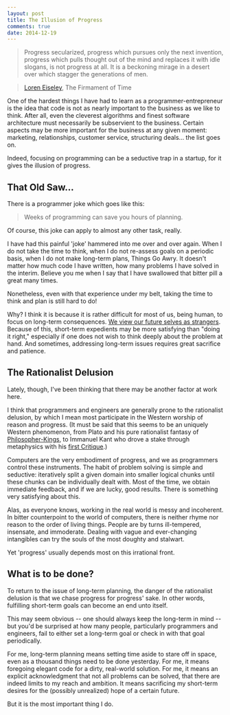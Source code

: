 ```yaml
---
layout: post
title: The Illusion of Progress
comments: true
date: 2014-12-19
---
```


> Progress secularized, progress which pursues only the next invention, progress which pulls thought out of the mind and replaces it with idle slogans, is not progress at all. It is a beckoning mirage in a desert over which stagger the generations of men.

> [Loren Eiseley](http://www.eiseley.org/), The Firmament of Time

One of the hardest things I have had to learn as a
programmer-entrepreneur is the idea that code is not as nearly
important to the business as we like to think. After all, even the
cleverest algorithms and finest software architecture must necessarily
be subservient to the business. Certain aspects may be more important
for the business at any given moment: marketing, relationships,
customer service, structuring deals... the list goes on.

Indeed, focusing on programming can be a seductive trap in a startup,
for it gives the illusion of progress.

<!--more-->

## That Old Saw...

There is a programmer joke which goes like this:

> Weeks of programming can save you hours of planning.

Of course, this joke can apply to almost any other task, really.

I have had this painful 'joke' hammered into me over and over again.
When I do not take the time to think, when I do not re-assess goals on
a periodic basis, when I do not make long-term plans, Things Go Awry.
It doesn't matter how much code I have written, how many problems I
have solved in the interim. Believe you me when I say that I have
swallowed that bitter pill a great many times.

Nonetheless, even with that experience under my belt, taking the time
to think and plan is still hard to do!

Why? I think it is because it is rather difficult for most of us,
being human, to focus on long-term consequences.
[We view our future selves as strangers](http://nautil.us/issue/16/nothingness/why-we-procrastinate).
Because of this, short-term expedients may be more satisfying than
"doing it right," especially if one does not wish to think deeply
about the problem at hand. And sometimes, addressing long-term
issues requires great sacrifice and patience.

## The Rationalist Delusion

Lately, though, I've been thinking that there may be another factor at
work here.

I think that programmers and engineers are generally prone to the
rationalist delusion, by which I mean most participate in the Western
worship of reason and progress. (It must be said that this seems to be
an uniquely Western phenomenon, from Plato and his pure rationalist
fantasy of
[Philosopher-Kings](http://en.wikipedia.org/wiki/Philosopher_king), to
Immanuel Kant who drove a stake through metaphysics with his
[first Critique](http://www.gutenberg.org/files/4280/4280-h/4280-h.htm).)

Computers are the very embodiment of progress, and we as programmers
control these instruments. The habit of problem solving is simple and
seductive: iteratively split a given domain into smaller logical
chunks until these chunks can be individually dealt with. Most of the
time, we obtain immediate feedback, and if we are lucky, good results.
There is something very satisfying about this.

Alas, as everyone knows, working in the real world is messy and
incoherent. In bitter counterpoint to the world of computers, there is
neither rhyme nor reason to the order of living things. People are by
turns ill-tempered, insensate, and immoderate. Dealing with vague and
ever-changing intangibles can try the souls of the most doughty and
stalwart.

Yet 'progress' usually depends most on this irrational front.

## What is to be done?

To return to the issue of long-term planning, the danger of the
rationalist delusion is that we chase progress for progress' sake. In
other words, fulfilling short-term goals can become an end unto
itself.

This may seem obvious -- one should always keep the long-term in mind
-- but you'd be surprised at how many people, particularly programmers
and engineers, fail to either set a long-term goal or check in with
that goal periodically.

For me, long-term planning means setting time aside to stare off in
space, even as a thousand things need to be done yesterday. For me, it
means foregoing elegant code for a dirty, real-world solution. For me,
it means an explicit acknowledgment that not all problems can be
solved, that there are indeed limits to my reach and ambition. It
means sacrificing my short-term desires for the (possibly unrealized)
hope of a certain future.

But it is the most important thing I do.
